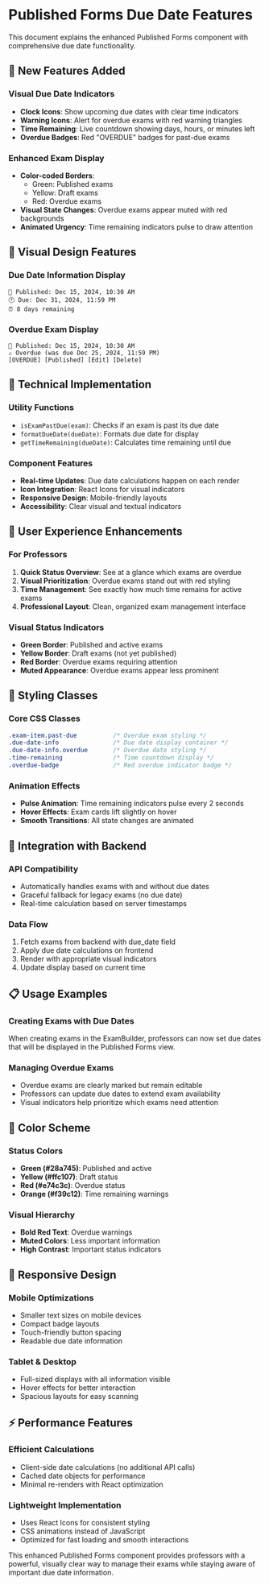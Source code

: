 # Published Forms Due Date Features

This document explains the enhanced Published Forms component with comprehensive due date functionality.

## 🎯 **New Features Added**

### **Visual Due Date Indicators**
- **Clock Icons**: Show upcoming due dates with clear time indicators
- **Warning Icons**: Alert for overdue exams with red warning triangles
- **Time Remaining**: Live countdown showing days, hours, or minutes left
- **Overdue Badges**: Red "OVERDUE" badges for past-due exams

### **Enhanced Exam Display**
- **Color-coded Borders**: 
  - Green: Published exams
  - Yellow: Draft exams  
  - Red: Overdue exams
- **Visual State Changes**: Overdue exams appear muted with red backgrounds
- **Animated Urgency**: Time remaining indicators pulse to draw attention

## 🎨 **Visual Design Features**

### **Due Date Information Display**
```
📅 Published: Dec 15, 2024, 10:30 AM
🕐 Due: Dec 31, 2024, 11:59 PM
⏰ 8 days remaining
```

### **Overdue Exam Display**
```
📅 Published: Dec 15, 2024, 10:30 AM
⚠️ Overdue (was due Dec 25, 2024, 11:59 PM)
[OVERDUE] [Published] [Edit] [Delete]
```

## 🔧 **Technical Implementation**

### **Utility Functions**
- `isExamPastDue(exam)`: Checks if an exam is past its due date
- `formatDueDate(dueDate)`: Formats due date for display
- `getTimeRemaining(dueDate)`: Calculates time remaining until due

### **Component Features**
- **Real-time Updates**: Due date calculations happen on each render
- **Icon Integration**: React Icons for visual indicators
- **Responsive Design**: Mobile-friendly layouts
- **Accessibility**: Clear visual and textual indicators

## 📱 **User Experience Enhancements**

### **For Professors**
1. **Quick Status Overview**: See at a glance which exams are overdue
2. **Visual Prioritization**: Overdue exams stand out with red styling
3. **Time Management**: See exactly how much time remains for active exams
4. **Professional Layout**: Clean, organized exam management interface

### **Visual Status Indicators**
- **Green Border**: Published and active exams
- **Yellow Border**: Draft exams (not yet published)
- **Red Border**: Overdue exams requiring attention
- **Muted Appearance**: Overdue exams appear less prominent

## 🎯 **Styling Classes**

### **Core CSS Classes**
```css
.exam-item.past-due          /* Overdue exam styling */
.due-date-info               /* Due date display container */
.due-date-info.overdue       /* Overdue date styling */
.time-remaining              /* Time countdown display */
.overdue-badge               /* Red overdue indicator badge */
```

### **Animation Effects**
- **Pulse Animation**: Time remaining indicators pulse every 2 seconds
- **Hover Effects**: Exam cards lift slightly on hover
- **Smooth Transitions**: All state changes are animated

## 🔄 **Integration with Backend**

### **API Compatibility**
- Automatically handles exams with and without due dates
- Graceful fallback for legacy exams (no due date)
- Real-time calculation based on server timestamps

### **Data Flow**
1. Fetch exams from backend with due_date field
2. Apply due date calculations on frontend
3. Render with appropriate visual indicators
4. Update display based on current time

## 📋 **Usage Examples**

### **Creating Exams with Due Dates**
When creating exams in the ExamBuilder, professors can now set due dates that will be displayed in the Published Forms view.

### **Managing Overdue Exams**
- Overdue exams are clearly marked but remain editable
- Professors can update due dates to extend exam availability
- Visual indicators help prioritize which exams need attention

## 🎨 **Color Scheme**

### **Status Colors**
- **Green (#28a745)**: Published and active
- **Yellow (#ffc107)**: Draft status
- **Red (#e74c3c)**: Overdue status
- **Orange (#f39c12)**: Time remaining warnings

### **Visual Hierarchy**
- **Bold Red Text**: Overdue warnings
- **Muted Colors**: Less important information
- **High Contrast**: Important status indicators

## 📱 **Responsive Design**

### **Mobile Optimizations**
- Smaller text sizes on mobile devices
- Compact badge layouts
- Touch-friendly button spacing
- Readable due date information

### **Tablet & Desktop**
- Full-sized displays with all information visible
- Hover effects for better interaction
- Spacious layouts for easy scanning

## ⚡ **Performance Features**

### **Efficient Calculations**
- Client-side date calculations (no additional API calls)
- Cached date objects for performance
- Minimal re-renders with React optimization

### **Lightweight Implementation**
- Uses React Icons for consistent styling
- CSS animations instead of JavaScript
- Optimized for fast loading and smooth interactions

This enhanced Published Forms component provides professors with a powerful, visually clear way to manage their exams while staying aware of important due date information. 